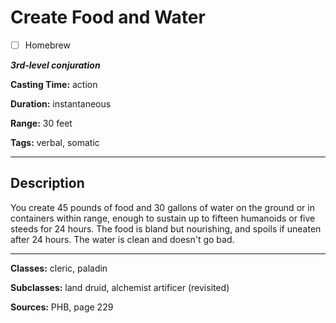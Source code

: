 # Create Food and Water

- [ ] Homebrew

***3rd-level conjuration***

**Casting Time:** action

**Duration:** instantaneous

**Range:** 30 feet

**Tags:** verbal, somatic

---

## Description
You create 45 pounds of food and 30 gallons of water on the ground or in containers within range, enough to sustain up to fifteen humanoids or five steeds for 24 hours.
The food is bland but nourishing, and spoils if uneaten after 24 hours.
The water is clean and doesn't go bad.

---

**Classes:** cleric, paladin

**Subclasses:** land druid, alchemist artificer (revisited)

**Sources:** PHB, page 229

